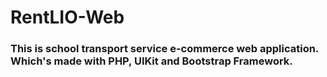 # RentLIO-Web
### This is school transport service e-commerce web application. Which's made with PHP, UIKit and Bootstrap Framework.






###